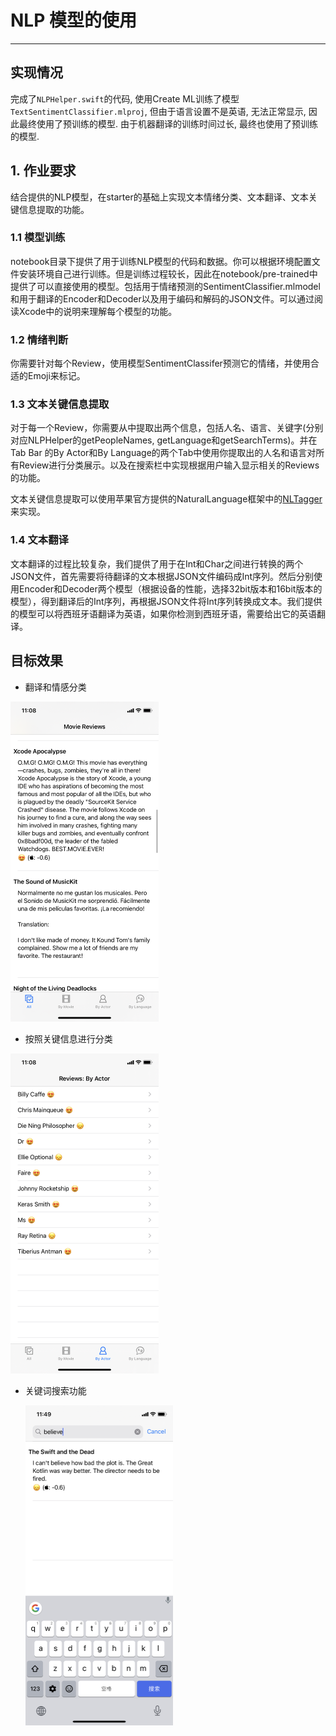 # NLP 模型的使用

---

## 实现情况

完成了`NLPHelper.swift`的代码, 使用Create ML训练了模型`TextSentimentClassifier.mlproj`, 但由于语言设置不是英语, 无法正常显示, 因此最终使用了预训练的模型. 由于机器翻译的训练时间过长, 最终也使用了预训练的模型.

## 1. 作业要求

结合提供的NLP模型，在starter的基础上实现文本情绪分类、文本翻译、文本关键信息提取的功能。

### 1.1 模型训练

notebook目录下提供了用于训练NLP模型的代码和数据。你可以根据环境配置文件安装环境自己进行训练。但是训练过程较长，因此在notebook/pre-trained中提供了可以直接使用的模型。包括用于情绪预测的SentimentClassifier.mlmodel和用于翻译的Encoder和Decoder以及用于编码和解码的JSON文件。可以通过阅读Xcode中的说明来理解每个模型的功能。

### 1.2 情绪判断

你需要针对每个Review，使用模型SentimentClassifer预测它的情绪，并使用合适的Emoji来标记。

### 1.3 文本关键信息提取

对于每一个Review，你需要从中提取出两个信息，包括人名、语言、关键字(分别对应NLPHelper的getPeopleNames, getLanguage和getSearchTerms)。并在Tab Bar 的By Actor和By Language的两个Tab中使用你提取出的人名和语言对所有Review进行分类展示。以及在搜索栏中实现根据用户输入显示相关的Reviews的功能。

文本关键信息提取可以使用苹果官方提供的NaturalLanguage框架中的[NLTagger](https://developer.apple.com/documentation/naturallanguage/nltagger)来实现。

### 1.4 文本翻译

文本翻译的过程比较复杂，我们提供了用于在Int和Char之间进行转换的两个JSON文件，首先需要将待翻译的文本根据JSON文件编码成Int序列。然后分别使用Encoder和Decoder两个模型（根据设备的性能，选择32bit版本和16bit版本的模型），得到翻译后的Int序列，再根据JSON文件将Int序列转换成文本。我们提供的模型可以将西班牙语翻译为英语，如果你检测到西班牙语，需要给出它的英语翻译。



## 目标效果

- 翻译和情感分类

<img src="./images/final-1.png" alt="image" style="zoom:50%;" />

- 按照关键信息进行分类

<img src="./images/final-2.png" alt="image" style="zoom:50%;" />



- 关键词搜索功能

  <img src="images/final-3.png" alt="image" style="zoom:50%;" />

### 



 

